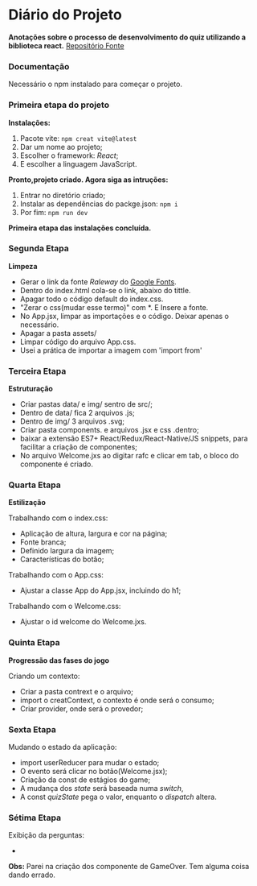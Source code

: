 # Diário do Projeto

**Anotações sobre o processo de desenvolvimento do quiz utilizando a biblioteca react.**
[Repositório Fonte](https://github.com/matheusbattisti/quiz_react)


### Documentação
Necessário o npm instalado para começar o projeto.

### Primeira etapa do projeto
**Instalações:**
1. Pacote vite: ``npm creat vite@latest`` 
2. Dar um nome ao projeto;
3. Escolher o framework: *React*;
4. E escolher a linguagem JavaScript.

**Pronto,projeto criado. Agora siga as intruções:**
1. Entrar no diretório criado;
2. Instalar as dependências do packge.json: ``npm i``
3. Por fim: ``npm run dev``

**Primeira etapa das instalações concluída.**

### Segunda Etapa
**Limpeza**

- Gerar o link da fonte *Raleway* do [Google Fonts](https://fonts.google.com/specimen/Raleway?query=rale).
- Dentro do index.html cola-se o link, abaixo do tittle.
- Apagar todo o código default do index.css.
- "Zerar o css(mudar esse termo)" com *. E Insere a fonte.
- No App.jsx, limpar as importações e o código. Deixar apenas o necessário.
- Apagar a pasta assets/
- Limpar código do arquivo App.css.
- Usei a prática de importar a imagem com 'import from'


### Terceira Etapa
**Estruturação**

- Criar pastas data/ e img/ sentro de src/;
- Dentro de data/ fica 2 arquivos .js;
- Dentro de img/ 3 arquivos .svg;
- Criar pasta components. e arquivos .jsx e css .dentro;
- baixar a extensão ES7+ React/Redux/React-Native/JS snippets, para facilitar a criação de componentes;
- No arquivo Welcome.jxs ao digitar rafc e clicar em tab, o bloco do componente é criado.

### Quarta Etapa
**Estilização**

Trabalhando com o index.css:
- Aplicação de altura, largura e cor na página;
- Fonte branca;
- Definido largura da imagem;
- Características do botão;

Trabalhando com o App.css:
- Ajustar a classe App do App.jsx, incluindo do h1;

Trabalhando com o Welcome.css:
- Ajustar o id welcome do Welcome.jxs.

### Quinta Etapa
**Progressão das fases do jogo**

Criando um contexto:
- Criar a pasta contrext e o arquivo;
- import o creatContext, o contexto é onde será o consumo;
- Criar provider, onde será o provedor;


### Sexta Etapa
Mudando o estado da aplicação:
- import userReducer para mudar o estado;
- O evento será clicar no botão(Welcome.jsx);
- Criação da const de estágios do game;
- A mudança dos *state* será baseada numa *switch*,
- A const *quizState* pega o valor, enquanto o *dispatch* altera.

### Sétima Etapa
Exibição da perguntas:

- 

**Obs:** Parei na criação dos componente de GameOver. Tem alguma coisa dando errado.




